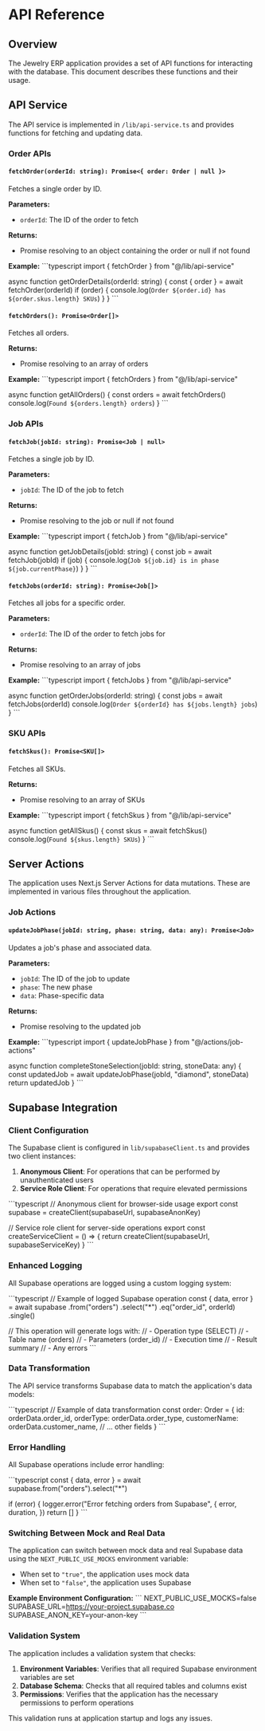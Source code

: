# API Reference

## Overview

The Jewelry ERP application provides a set of API functions for interacting with the database. This document describes these functions and their usage.

## API Service

The API service is implemented in `/lib/api-service.ts` and provides functions for fetching and updating data.

### Order APIs

#### `fetchOrder(orderId: string): Promise<{ order: Order | null }>`

Fetches a single order by ID.

**Parameters:**
- `orderId`: The ID of the order to fetch

**Returns:**
- Promise resolving to an object containing the order or null if not found

**Example:**
\`\`\`typescript
import { fetchOrder } from "@/lib/api-service"

async function getOrderDetails(orderId: string) {
  const { order } = await fetchOrder(orderId)
  if (order) {
    console.log(`Order ${order.id} has ${order.skus.length} SKUs`)
  }
}
\`\`\`

#### `fetchOrders(): Promise<Order[]>`

Fetches all orders.

**Returns:**
- Promise resolving to an array of orders

**Example:**
\`\`\`typescript
import { fetchOrders } from "@/lib/api-service"

async function getAllOrders() {
  const orders = await fetchOrders()
  console.log(`Found ${orders.length} orders`)
}
\`\`\`

### Job APIs

#### `fetchJob(jobId: string): Promise<Job | null>`

Fetches a single job by ID.

**Parameters:**
- `jobId`: The ID of the job to fetch

**Returns:**
- Promise resolving to the job or null if not found

**Example:**
\`\`\`typescript
import { fetchJob } from "@/lib/api-service"

async function getJobDetails(jobId: string) {
  const job = await fetchJob(jobId)
  if (job) {
    console.log(`Job ${job.id} is in phase ${job.currentPhase}`)
  }
}
\`\`\`

#### `fetchJobs(orderId: string): Promise<Job[]>`

Fetches all jobs for a specific order.

**Parameters:**
- `orderId`: The ID of the order to fetch jobs for

**Returns:**
- Promise resolving to an array of jobs

**Example:**
\`\`\`typescript
import { fetchJobs } from "@/lib/api-service"

async function getOrderJobs(orderId: string) {
  const jobs = await fetchJobs(orderId)
  console.log(`Order ${orderId} has ${jobs.length} jobs`)
}
\`\`\`

### SKU APIs

#### `fetchSkus(): Promise<SKU[]>`

Fetches all SKUs.

**Returns:**
- Promise resolving to an array of SKUs

**Example:**
\`\`\`typescript
import { fetchSkus } from "@/lib/api-service"

async function getAllSkus() {
  const skus = await fetchSkus()
  console.log(`Found ${skus.length} SKUs`)
}
\`\`\`

## Server Actions

The application uses Next.js Server Actions for data mutations. These are implemented in various files throughout the application.

### Job Actions

#### `updateJobPhase(jobId: string, phase: string, data: any): Promise<Job>`

Updates a job's phase and associated data.

**Parameters:**
- `jobId`: The ID of the job to update
- `phase`: The new phase
- `data`: Phase-specific data

**Returns:**
- Promise resolving to the updated job

**Example:**
\`\`\`typescript
import { updateJobPhase } from "@/actions/job-actions"

async function completeStoneSelection(jobId: string, stoneData: any) {
  const updatedJob = await updateJobPhase(jobId, "diamond", stoneData)
  return updatedJob
}
\`\`\`

## Supabase Integration

### Client Configuration

The Supabase client is configured in `lib/supabaseClient.ts` and provides two client instances:

1. **Anonymous Client**: For operations that can be performed by unauthenticated users
2. **Service Role Client**: For operations that require elevated permissions

\`\`\`typescript
// Anonymous client for browser-side usage
export const supabase = createClient(supabaseUrl, supabaseAnonKey)

// Service role client for server-side operations
export const createServiceClient = () => {
  return createClient(supabaseUrl, supabaseServiceKey)
}
\`\`\`

### Enhanced Logging

All Supabase operations are logged using a custom logging system:

\`\`\`typescript
// Example of logged Supabase operation
const { data, error } = await supabase
  .from("orders")
  .select("*")
  .eq("order_id", orderId)
  .single()

// This operation will generate logs with:
// - Operation type (SELECT)
// - Table name (orders)
// - Parameters (order_id)
// - Execution time
// - Result summary
// - Any errors
\`\`\`

### Data Transformation

The API service transforms Supabase data to match the application's data models:

\`\`\`typescript
// Example of data transformation
const order: Order = {
  id: orderData.order_id,
  orderType: orderData.order_type,
  customerName: orderData.customer_name,
  // ... other fields
}
\`\`\`

### Error Handling

All Supabase operations include error handling:

\`\`\`typescript
const { data, error } = await supabase.from("orders").select("*")

if (error) {
  logger.error("Error fetching orders from Supabase", {
    error,
    duration,
  })
  return []
}
\`\`\`

### Switching Between Mock and Real Data

The application can switch between mock data and real Supabase data using the `NEXT_PUBLIC_USE_MOCKS` environment variable:

- When set to `"true"`, the application uses mock data
- When set to `"false"`, the application uses Supabase

**Example Environment Configuration:**
\`\`\`
NEXT_PUBLIC_USE_MOCKS=false
SUPABASE_URL=https://your-project.supabase.co
SUPABASE_ANON_KEY=your-anon-key
\`\`\`

### Validation System

The application includes a validation system that checks:

1. **Environment Variables**: Verifies that all required Supabase environment variables are set
2. **Database Schema**: Checks that all required tables and columns exist
3. **Permissions**: Verifies that the application has the necessary permissions to perform operations

This validation runs at application startup and logs any issues.
